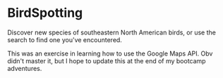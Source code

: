 # BirdSpotting
Discover new species of southeastern North American birds, or use the search to find one you've encountered.

This was an exercise in learning how to use the Google Maps API. Obv didn't master it, but I hope to update this at the end of my bootcamp adventures.
